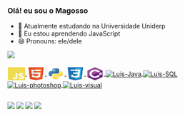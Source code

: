 ### Olá! eu sou o Magosso
- 🔭 Atualmente estudando na Universidade Uniderp
- 🌱 Eu estou aprendendo JavaScript
- 😄 Pronouns: ele/dele
<div align="left">
  <a href="https://github.com/magossinho">
  <img height="150em" src="https://github-readme-stats.vercel.app/api?username=magossinho&show_icons=true&theme=dark&include_all_commits=true&count_private=true"/>
</div>
  <div style="display: inline_block"><br>
 

  <img align="center" alt="Luis-Js" height="30" width="40" src="https://raw.githubusercontent.com/devicons/devicon/master/icons/javascript/javascript-plain.svg">
  <img align="center" alt="Luis-HTML" height="30" width="40" src="https://raw.githubusercontent.com/devicons/devicon/master/icons/html5/html5-original.svg">
  <img align="center" alt="Luis-Python" height="30" width="40" src="https://raw.githubusercontent.com/devicons/devicon/master/icons/python/python-original.svg">
  <img align="center" alt="Luis-CSS" height="30" width="40" src="https://raw.githubusercontent.com/devicons/devicon/master/icons/css3/css3-original.svg">
  <img align="center" alt="Luis-Csharp" height="30" width="40" src="https://raw.githubusercontent.com/devicons/devicon/master/icons/csharp/csharp-original.svg">
     <img align="center" alt="Luis-Java" height="30" width="40" src="https://cdn.jsdelivr.net/gh/devicons/devicon/icons/java/java-original.svg">
    <img align="center" alt="Luis-SQL" height="30" width="40" src="https://cdn.jsdelivr.net/gh/devicons/devicon/icons/microsoftsqlserver/microsoftsqlserver-plain-wordmark.svg">
  <img align="center" alt="Luis-photoshop" height="30" width="40" src="https://cdn.jsdelivr.net/gh/devicons/devicon/icons/photoshop/photoshop-line.svg">
   <img align="center" alt="Luis-visual" height="30" width="40" src="https://cdn.jsdelivr.net/gh/devicons/devicon/icons/visualstudio/visualstudio-plain.svg">
    
   
    
   
          
          
</div>
 
  ##
 
<div> 
  <a href="https://www.instagram.com/magossinho/" target="_blank"><img src="https://img.shields.io/badge/-Instagram-%23E4405F?style=for-the-badge&logo=instagram&logoColor=white" target="_blank"></a>
 <a href="https://discord.gg/bdTCdnU" target="_blank"><img src="https://img.shields.io/badge/Discord-7289DA?style=for-the-badge&logo=discord&logoColor=white" target="_blank"></a> 
  <a href = "mailto:magossinho.ub@gmail.com"><img src="https://img.shields.io/badge/-Gmail-%23333?style=for-the-badge&logo=gmail&logoColor=white" target="_blank"></a>
  <a href="https://www.linkedin.com/in/luis-magosso/" target="_blank"><img src="https://img.shields.io/badge/-LinkedIn-%230077B5?style=for-the-badge&logo=linkedin&logoColor=white" target="_blank"></a> 
 

 
</div>
